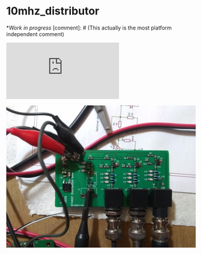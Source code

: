 # 10mhz_distributor
**Work in progress*
[comment]: # (This actually is the most platform independent comment)

![Schematic](https://github.com/kf4mot/10mhz_distributor/blob/master/10mhz_distributor_r1.pdf)

![BoardTop](https://github.com/kf4mot/10mhz_distributor/blob/master/images/board-assy-top.jpg)

